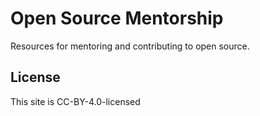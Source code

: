 # Open Source Mentorship

Resources for mentoring and contributing to open source.

## License
This site is CC-BY-4.0-licensed
